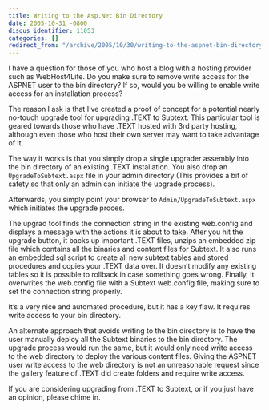 ```yaml
---
title: Writing to the Asp.Net Bin Directory
date: 2005-10-31 -0800
disqus_identifier: 11053
categories: []
redirect_from: "/archive/2005/10/30/writing-to-the-aspnet-bin-directory.aspx/"
---
```


I have a question for those of you who host a blog with a hosting
provider such as WebHost4Life. Do you make sure to remove write access
for the ASPNET user to the bin directory? If so, would you be willing to
enable write access for an installation process?

The reason I ask is that I’ve created a proof of concept for a potential
nearly no-touch upgrade tool for upgrading .TEXT to Subtext. This
particular tool is geared towards those who have .TEXT hosted with 3rd
party hosting, although even those who host their own server may want to
take advantage of it.

The way it works is that you simply drop a single upgrader assembly into
the bin directory of an existing .TEXT installation. You also drop an
`UpgradeToSubtext.aspx` file in your admin directory (This provides a
bit of safety so that only an admin can initiate the upgrade process).

Afterwards, you simply point your browser to
`Admin/UpgradeToSubtext.aspx` which initiates the upgrade proces.

The upgrad tool finds the connection string in the existing web.config
and displays a message with the actions it is about to take. After you
hit the upgrade button, it backs up important .TEXT files, unzips an
embedded zip file which contains all the binaries and content files for
Subtext. It also runs an embedded sql script to create all new subtext
tables and stored procedures and copies your .TEXT data over. It doesn’t
modify any existing tables so it is possible to rollback in case
something goes wrong. Finally, it overwrites the web.config file with a
Subtext web.config file, making sure to set the connection string
properly.

It’s a very nice and automated procedure, but it has a key flaw. It
requires write access to your bin directory.

An alternate approach that avoids writing to the bin directory is to
have the user manually deploy all the Subtext binaries to the bin
directory. The upgrade process would run the same, but it would only
need write access to the web directory to deploy the various content
files. Giving the ASPNET user write access to the web directory is not
an unreasonable request since the gallery feature of .TEXT did create
folders and require write access.

If you are considering upgrading from .TEXT to Subtext, or if you just
have an opinion, please chime in.

